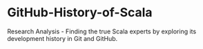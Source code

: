 # GitHub-History-of-Scala
Research Analysis - Finding the true Scala experts by exploring its development history in Git and GitHub.
